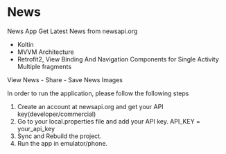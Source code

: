 # News
News App
Get Latest News from newsapi.org

* Koltin
* MVVM Architecture
* Retrofit2, View Binding And Navigation Components for Single Activity Multiple fragments

View News - Share - Save News Images


In order to run the application, please follow the following steps

1. Create an account at newsapi.org and get your API key(developer/commercial)
2. Go to your local.properties file and add your API key.   API_KEY = your_api_key 
3. Sync and Rebuild the project.
4. Run the app in emulator/phone.
